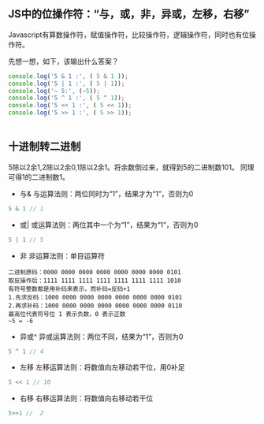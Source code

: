 ## JS中的位操作符：“与，或，非，异或，左移，右移”
Javascript有算数操作符，赋值操作符，比较操作符，逻辑操作符，同时也有位操作符。

先想一想，如下，该输出什么答案？
```js
console.log('5 & 1 :', ( 5 & 1 ));
console.log('5 | 1 :', ( 5 | 1));
console.log('~ 5:', (~5));
console.log('5 ^ 1 :', ( 5 ^ 1));
console.log('5 << 1 :', ( 5 << 1));
console.log('5 >> 1 :', ( 5 >> 1));
 
```

## 十进制转二进制

5除以2余1,2除以2余0,1除以2余1。将余数倒过来，就得到5的二进制数101。 同理可得1的二进制数1。

* 与&
与运算法则：两位同时为“1”，结果才为“1”，否则为0 
```js
5 & 1 // 1
```

* 或|
或运算法则：两位其中一个为“1”，结果为“1”，否则为0 
```js
5 | 1 // 5

```

* 非
非运算法则：单目运算符
```
二进制原码：0000 0000 0000 0000 0000 0000 0000 0101 
取反操作后：1111 1111 1111 1111 1111 1111 1111 1010 
有符号整数都是用补码来表示，而补码=反码+1 
1.先求反码：1000 0000 0000 0000 0000 0000 0000 0101 
2.再求补码：1000 0000 0000 0000 0000 0000 0000 0110 
最高位代表符号位 1 表示负数，0 表示正数 
~5 = -6
```
* 异或^
异或运算法则：两位不同，结果为“1”，否则为0 
```js
5 ^ 1 // 4
```

* 左移
左移运算法则：将数值向左移动若干位，用0补足 
```js
5 << 1 // 10

```

* 右移
右移运算法则：将数值向右移动若干位 
```js
5>>1 //  2
```

